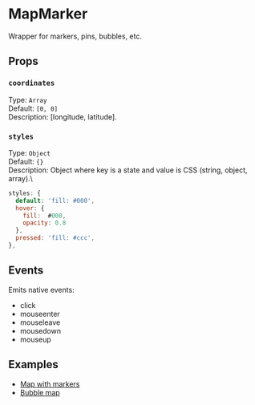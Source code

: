 # MapMarker

Wrapper for markers, pins, bubbles, etc.

## Props

### ```coordinates```

Type: `Array`\
Default: `[0, 0]`\
Description: [longitude, latitude].

### ```styles```

Type: `Object`\
Default: `{}`\
Description: Object where key is a state and value is CSS (string, object, array).\

``` js
styles: {
  default: 'fill: #000',
  hover: {
    fill:  #000,
    opacity: 0.8
  },
  pressed: 'fill: #ccc',
},
```

## Events

Emits native events:

- click
- mouseenter
- mouseleave
- mousedown
- mouseup

## Examples

- [Map with markers](/examples/markers)
- [Bubble map](/examples/bubble-map)
